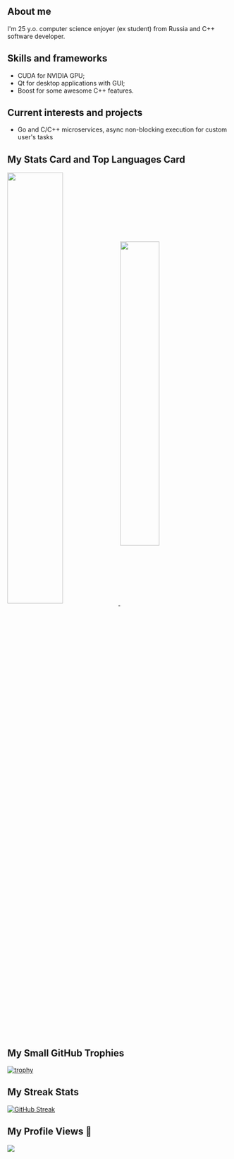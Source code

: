 ## About me
I'm 25 y.o. computer science enjoyer (ex student) from Russia and C++ software developer. 

## Skills and frameworks
- CUDA for NVIDIA GPU;
- Qt for desktop applications with GUI;
- Boost for some awesome C++ features.

## Current interests and projects
- Go and C/C++ microservices, async non-blocking execution for custom user's tasks </br>

## My Stats Card and Top Languages Card 
<!--- GitHub stats card from https://github.com/anuraghazra/github-readme-stats --->
<a href="https://github.com/vladd12">
  <img align="center" src="https://github-readme-stats.vercel.app/api?username=vladd12&show_icons=true&hide_border=true&theme=cobalt" width="50%"/>
</a>

<!--- Top langs card from https://github.com/anuraghazra/github-readme-stats --->
<a href="https://github.com/vladd12">
  <img align="center" src="https://github-readme-stats.vercel.app/api/top-langs/?username=vladd12&exclude_repo=machine-learning-practice&layout=compact&theme=cobalt" width="42%"/>
</a></br>

## My Small GitHub Trophies 
<!--- GitHub Trophy Widget from https://github.com/ryo-ma/github-profile-trophy --->
[![trophy](https://github-profile-trophy.vercel.app/?username=vladd12&theme=onedark)](https://github.com/vladd12)

## My Streak Stats
<!--- GitHub Streak Stats from https://github.com/DenverCoder1/github-readme-streak-stats --->
[![GitHub Streak](https://github-readme-streak-stats.herokuapp.com/?user=vladd12&theme=onedark)](https://github.com/vladd12)

## My Profile Views 👀
[![](https://komarev.com/ghpvc/?username=vladd12)](https://github.com/vladd12)

<!-- Some Emoji:
👋 ✨ 🔭 🌱 👯 🤔 💬 📫 😄 ⚡ 😎 ❤ 💥 💾 👀
More features and cards: https://habr.com/ru/post/649363/
-->
